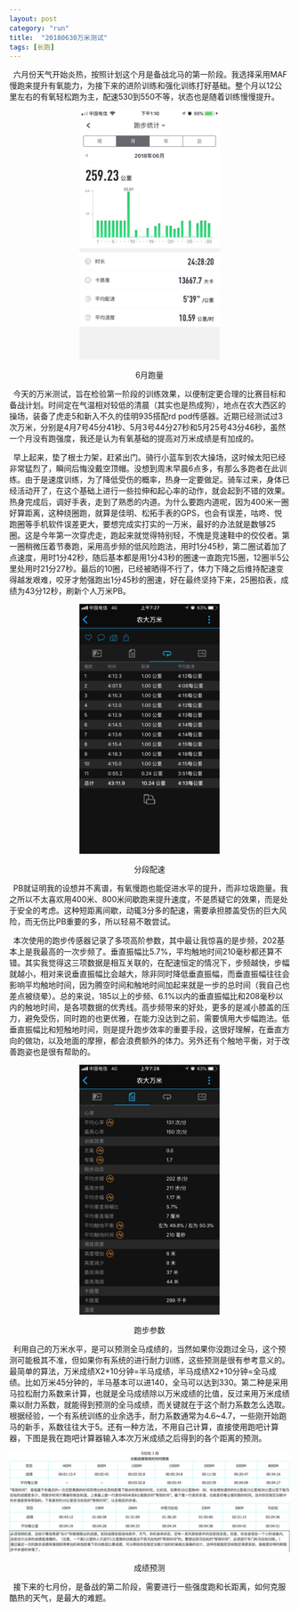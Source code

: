 ```yaml
---
layout: post
category: "run"
title:  "20180630万米测试"
tags: [长跑]
--- 
```

 
&#8194;六月份天气开始炎热，按照计划这个月是备战北马的第一阶段。我选择采用MAF慢跑来提升有氧能力，为接下来的进阶训练和强化训练打好基础。整个月以12公里左右的有氧轻松跑为主，配速530到550不等，状态也是随着训练慢慢提升。

<center>
<img src="https://github.com/wuukee/wuukee.github.io/raw/master/images/10k_distance.jpeg" width="50%" height="50%" />

6月跑量
</center>

&#8194;今天的万米测试，旨在检验第一阶段的训练效果，以便制定更合理的比赛目标和备战计划。时间定在气温相对较低的清晨（其实也是热成狗），地点在农大西区的操场，装备了虎走5和新入不久的佳明935搭配rd pod传感器。近期已经测试过3次万米，分别是4月7号45分41秒、5月3号44分27秒和5月25号43分46秒，虽然一个月没有跑强度，我还是认为有氧基础的提高对万米成绩是有加成的。  

&#8194;早上起来，垫了根士力架，赶紧出门。骑行小蓝车到农大操场，这时候太阳已经非常猛烈了，瞬间后悔没戴空顶帽。没想到周末早晨6点多，有那么多跑者在此训练。由于是速度训练，为了降低受伤的概率，热身一定要做足。骑车过来，身体已经活动开了，在这个基础上进行一些拉伸和起心率的动作，就会起到不错的效果。热身完成后，调好手表，走到了熟悉的内道。为什么要跑内道呢，因为400米一圈好算距离，这种绕圈跑，就算是佳明、松拓手表的GPS，也会有误差，咕咚、悦跑圈等手机软件误差更大，要想完成实打实的一万米，最好的办法就是数够25圈。这是今年第一次穿虎走，跑起来就觉得特别轻，不愧是竞速鞋中的佼佼者。第一圈稍微压着节奏跑，采用高步频的低风险跑法，用时1分45秒，第二圈试着加了点速度，用时1分42秒，随后基本都是用1分43秒的圈速一直跑完15圈，12圈半5公里处用时21分27秒。最后的10圈，已经被晒得不行了，体力下降之后维持配速变得越发艰难，咬牙才勉强跑出1分45秒的圈速，好在最终坚持下来，25圈掐表，成绩为43分12秒，刷新个人万米PB。

<center>
<img src="https://github.com/wuukee/wuukee.github.io/raw/master/images/10k_pace.jpeg" width="50%" height="50%" />

分段配速
</center>

&#8194;PB就证明我的设想并不离谱，有氧慢跑也能促进水平的提升，而非垃圾跑量。我之所以不太喜欢用400米、800米间歇跑来提升速度，不是质疑它的效果，而是处于安全的考虑。这种短距离间歇，动辄3分多的配速，需要承担膝盖受伤的巨大风险，而无伤比PB重要的多，所以轻易不敢尝试。

&#8194;本次使用的跑步传感器记录了多项高阶参数，其中最让我惊喜的是步频，202基本上是我最高的一次步频了。垂直振幅比5.7%，平均触地时间210毫秒都还算不错。其实我觉得这三项数据是相互关联的，在配速恒定的情况下，步频越快，步幅就越小，相对来说垂直振幅比会越大，除非同时降低垂直振幅，而垂直振幅往往会影响平均触地时间，因为腾空时间和触地时间加起来就是一步的总时间（我自己也差点被绕晕）。总的来说，185以上的步频、6.1%以内的垂直振幅比和208毫秒以内的触地时间，是各项数据的优秀线。高步频带来的好处，更多的是减小膝盖的压力，避免受伤，同时跑的也更优雅，在能力没达到之前，需要慎用大步幅跑法。低垂直振幅比和短触地时间，则是提升跑步效率的重要手段，这很好理解，在垂直方向的做功，以及地面的摩擦，都会浪费额外的体力。另外还有个触地平衡，对于改善跑姿也是很有帮助的。

<center>
<img src="https://github.com/wuukee/wuukee.github.io/raw/master/images/10k_param.jpeg" width="50%" height="50%" />

跑步参数
</center>

&#8194;利用自己的万米水平，是可以预测全马成绩的，当然如果你没跑过全马，这个预测可能极其不准，但如果你有系统的进行耐力训练，这些预测是很有参考意义的。最简单的算法，万米成绩X2+10分钟=半马成绩，半马成绩X2+10分钟=全马成绩。比如万米45分钟的，半马基本可以进140，全马可以达到330。第二种是采用马拉松耐力系数来计算，也就是全马成绩除以万米成绩的比值，反过来用万米成绩乘以耐力系数，就能得到预测的全马成绩，而关键就在于这个耐力系数怎么选取。根据经验，一个有系统训练的业余选手，耐力系数通常为4.6~4.7，一些刚开始跑马的新手，系数往往大于5。还有一种方法，不用自己计算，直接使用跑吧计算器，下图是我在跑吧计算器输入本次万米成绩之后得到的各个距离的预测。

<center>
<img src="https://github.com/wuukee/wuukee.github.io/raw/master/images/10k_predict.jpeg" width="100%" height="100%" />

成绩预测
</center>

&#8194;接下来的七月份，是备战的第二阶段，需要进行一些强度跑和长距离，如何克服酷热的天气，是最大的难题。


